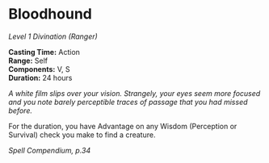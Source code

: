 # Bloodhound
*Level 1 Divination (Ranger)*

**Casting Time:** Action  
**Range:** Self  
**Components:** V, S  
**Duration:** 24 hours

*A white film slips over your vision. Strangely, your eyes seem more focused and you note barely perceptible traces of passage that you had missed before.*

For the duration, you have Advantage on any Wisdom (Perception or Survival) check you make to find a creature.


*Spell Compendium, p.34*